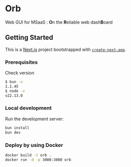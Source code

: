 # Orb 
Web GUI for MSaaS : **O**n the **R**eliable web dash**B**oard

## Getting Started 
This is a [Next.js](https://nextjs.org) project bootstrapped with [`create-next-app`](https://nextjs.org/docs/app/api-reference/cli/create-next-app).

### Prerequisites
Check version
```bash
$ bun -v
1.1.45
$ node -v
v22.13.0
```

### Local development
Run the development server:
```bash
bun install
bun dev
```

### Deploy by using Docker

```bash
docker build -t orb .
docker run -d -p 3000:3000 orb
```